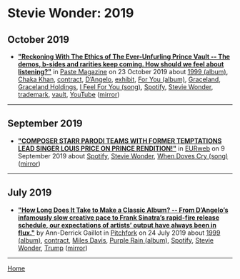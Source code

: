 # Stevie Wonder: 2019

## October 2019

 - [**"Reckoning With The Ethics of The Ever-Unfurling Prince Vault -- The demos, b-sides and rarities keep coming. How should we feel about listening?"**](https://www.pastemagazine.com/articles/2019/10/prince-estate-ethics.html) in [Paste Magazine](https://www.pastemagazine.com/) on 23 October 2019 about [1999 (album)](../../topics/album/1999/index.md), [Chaka Khan](../../topics/chaka-khan/index.md), [contract](../../topics/contract/index.md), [D’Angelo](../../topics/d-angelo/index.md), [exhibit](../../topics/exhibit/index.md), [For You (album)](../../topics/album/for-you/index.md), [Graceland](../../topics/graceland/index.md), [Graceland Holdings](../../topics/graceland-holdings/index.md), [I Feel For You (song)](../../topics/song/i-feel-for-you/index.md), [Spotify](../../topics/spotify/index.md), [Stevie Wonder](../../topics/stevie-wonder/index.md), [trademark](../../topics/trademark/index.md), [vault](../../topics/vault/index.md), [YouTube](../../topics/youtube/index.md) ([mirror](https://web.archive.org/web/*/https://www.pastemagazine.com/articles/2019/10/prince-estate-ethics.html))

----

## September 2019

 - [**"COMPOSER STARR PARODI TEAMS WITH FORMER TEMPTATIONS LEAD SINGER LOUIS PRICE ON PRINCE RENDITION!"**](https://eurweb.com/2019/09/09/composer-starr-parodi-teams-with-former-temptations-lead-singer-louis-price-on-prince-rendition/) in [EURweb](https://eurweb.com/) on 9 September 2019 about [Spotify](../../topics/spotify/index.md), [Stevie Wonder](../../topics/stevie-wonder/index.md), [When Doves Cry (song)](../../topics/song/when-doves-cry/index.md) ([mirror](https://web.archive.org/web/*/https://eurweb.com/2019/09/09/composer-starr-parodi-teams-with-former-temptations-lead-singer-louis-price-on-prince-rendition/))

----

## July 2019

 - [**"How Long Does It Take to Make a Classic Album? -- From D’Angelo’s infamously slow creative pace to Frank Sinatra’s rapid-fire release schedule, our expectations of artists’ output have always been in flux."**](https://pitchfork.com/features/article/how-long-does-it-take-to-make-a-classic-album/) by Ann-Derrick Gaillot in [Pitchfork](https://pitchfork.com/) on 24 July 2019 about [1999 (album)](../../topics/album/1999/index.md), [contract](../../topics/contract/index.md), [Miles Davis](../../topics/miles-davis/index.md), [Purple Rain (album)](../../topics/album/purple-rain/index.md), [Spotify](../../topics/spotify/index.md), [Stevie Wonder](../../topics/stevie-wonder/index.md), [Trump](../../topics/trump/index.md) ([mirror](https://web.archive.org/web/*/https://pitchfork.com/features/article/how-long-does-it-take-to-make-a-classic-album/))

----

[Home](../)
